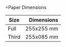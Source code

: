=Paper Dimensions

| Size  | Dimensions |
| ----- | ---------: |
| Full  | 255x255 mm |
| Third | 255x085 mm |
